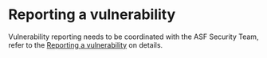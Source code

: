 # Reporting a vulnerability

Vulnerability reporting needs to be coordinated with the ASF Security Team, refer to the [Reporting a vulnerability](https://www.apache.org/security/#reporting-a-vulnerability) on details.
